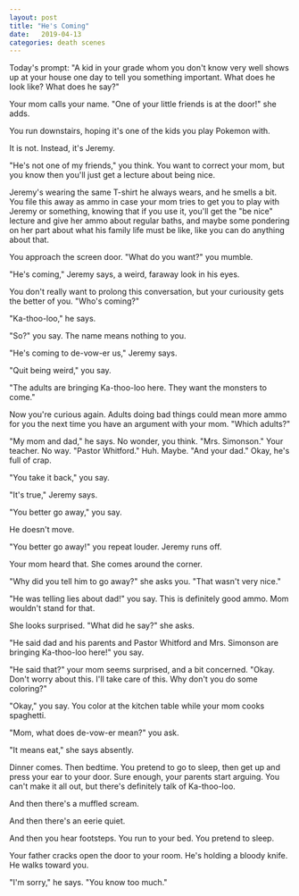 ```yaml
---
layout: post
title: "He's Coming"
date:   2019-04-13
categories: death scenes
---
```

Today's prompt: "A kid in your grade whom you don't know very well shows up at your house one day to tell you something important. What does he look like? What does he say?"

Your mom calls your name. "One of your little friends is at the door!" she adds.

You run downstairs, hoping it's one of the kids you play Pokemon with.

It is not. Instead, it's Jeremy.

"He's not one of my friends," you think. You want to correct your mom, but you know then you'll just get a lecture about being nice.

Jeremy's wearing the same T-shirt he always wears, and he smells a bit. You file this away as ammo in case your mom tries to get you to play with Jeremy or something, knowing that if you use it, you'll get the "be nice" lecture and give her ammo about regular baths, and maybe some pondering on her part about what his family life must be like, like you can do anything about that.

You approach the screen door. "What do you want?" you mumble.

"He's coming," Jeremy says, a weird, faraway look in his eyes.

You don't really want to prolong this conversation, but your curiousity gets the better of you. "Who's coming?"

"Ka-thoo-loo," he says.

"So?" you say. The name means nothing to you.

"He's coming to de-vow-er us," Jeremy says.

"Quit being weird," you say.

"The adults are bringing Ka-thoo-loo here. They want the monsters to come."

Now you're curious again. Adults doing bad things could mean more ammo for you the next time you have an argument with your mom. "Which adults?"

"My mom and dad," he says. No wonder, you think. "Mrs. Simonson." Your teacher. No way. "Pastor Whitford." Huh. Maybe. "And your dad." Okay, he's full of crap.

"You take it back," you say.

"It's true," Jeremy says.

"You better go away," you say.

He doesn't move.

"You better go away!" you repeat louder. Jeremy runs off.

Your mom heard that. She comes around the corner.

"Why did you tell him to go away?" she asks you. "That wasn't very nice."

"He was telling lies about dad!" you say. This is definitely good ammo. Mom wouldn't stand for that.

She looks surprised. "What did he say?" she asks.

"He said dad and his parents and Pastor Whitford and Mrs. Simonson are bringing Ka-thoo-loo here!" you say.

"He said that?" your mom seems surprised, and a bit concerned. "Okay. Don't worry about this. I'll take care of this. Why don't you do some coloring?"

"Okay," you say. You color at the kitchen table while your mom cooks spaghetti.

"Mom, what does de-vow-er mean?" you ask.

"It means eat," she says absently.

Dinner comes. Then bedtime. You pretend to go to sleep, then get up and press your ear to your door. Sure enough, your parents start arguing. You can't make it all out, but there's definitely talk of Ka-thoo-loo.

And then there's a muffled scream.

And then there's an eerie quiet.

And then you hear footsteps. You run to your bed. You pretend to sleep. 

Your father cracks open the door to your room. He's holding a bloody knife. He walks toward you.

"I'm sorry," he says. "You know too much."
